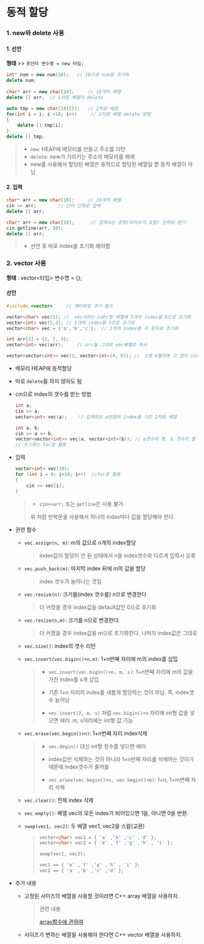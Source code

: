 # 동적 할당

### 1. new와 delete 사용

#### 1. 선언

**형태** >> `포인터 변수명 = new 타입;`

```c++
int* num = new num(10);   // 10으로 num을 초기화
delete num;
    
char* arr = new char[10];     // 10개의 배열
delete [] arr;  // 1차원 배열의 delete

auto tmp = new char[10][5];   // 2차원 배열
for(int i = i; i <10; i++)     // 2차원 배열 delete 방법
{
    delete [] tmp[i];
}
delete [] tmp;
```

> - `new`: HEAP에 메모리를 만들고 주소를 리턴
> - `delete`: new가 가리키는 주소의 메모리를 해제
> - new를 사용해서 할당된 배열은 동적으로 할당된 배열일 뿐 동적 배열이 아님

#### 2. 입력

```c++
char* arr = new char[10];     // 10개의 배열
cin >> arr;        // 단어 단위로 입력
delete [] arr;  

char* arr = new char[10];      // 입력되는 문장(띄어쓰기 포함) 단위로 받기
cin.getline(arr, 10);
delete [] arr; 
```

> - 선언 후 따로 index를 초기화 해야함



### 2. vector 사용

**형태** : vector<타입> 변수명 = {};

#### 선언

```c++
#include <vector>     // 헤더파일 추가 필수

vector<char> vec(5); //  vec이라는 cahr형 배열에 5개의 index를 0으로 초기화
vector<int> vec(5,3); // 5개의 index를 3으로 초기화
vector<char> vec = {'a','b','c'};  // 3개의 index를 각 문자로 초기화

int arr[3] = {1, 2, 3};
vector<int> vec(arr);     // arr을 그대로 vec배열로 복사

vector<vector<int>> vec(2, vector<int>(4, 0)); //  2행 4열이며 각 열의 index는 0으로 초기화 된 2차원 벡터
```

- 메모리 HEAP에 동적할당
- 따로 `delete`를 하지 않아도 됨

- cin으로 index의 갯수를 받는 방법

  ```c++
  int a;
  cin >> a;
  vector<int> vec(a);    // 입력받은 a만큼의 index를 가진 1차원 배열
  
  int a, b;
  cin >> a >> b;
  vector<vector<int>> vec(a, vector<int>(b)); // a갯수의 행, b 갯수의 열 intdex를 가진 2차원 배열 
  // 초기화는 for문 활용
  ```

- 입력

  ```c++
  vector<int> vec(10);
  for (int i = 0; i<10; i++)  //for문 활용
  {
      cin >> vec[i];
  }
  ```

  > - `cin>>arr;` 또는 `getline`은 사용 불가. 
  >
  > 위 처럼 반복문을 사용해서 하나의 index마다 값을 할당해야 한다.




- 관련 함수

  - `vec.assign(n, m)`: m의 값으로 n개의 index할당

    > index값이 할당이 안 된 상태에서  n을 index갯수와 다르게 입력시 오류 

  - `vec.push_back(m)`: 마지막 index 뒤에 m의 값을 할당

    > index 갯수가 늘어나는 것임

  - `vec.resize(n)`: 크기를(index 갯수를) n으로 변경한다

    > 더 커졌을 경우 index값을 default값인 0으로 초기화

  - `vec.resize(n,m)`: 크기를 n으로 변경한다.

    > 더 커졌을 경우 index값을 m으로 초기화한다. 나머지 index값은 그대로

  - `vec.size()`: index의 갯수 리턴

  - `vec.insert(vec.bigin()+n,m)`: 1+n번째 자리에 m의 index를 삽입

    >- `vec.insert(vec.bigin()+n, m, s)`: 1+n번째 자리에 m의 값을 가진 index를 s개 삽입
    >
    >- 기존 1+n 자리의 index를 새롭게 할당하는 것이 아님. 즉, index갯수 늘어남
    >
    >- `vec.insert(2, m, s)` 처럼 `vec.bigin()+n` 자리에 int형 값을 넣으면 에러.  m, s자리에는 int형 값 가능

  - `vec.erase(vec.begin()+n)`: 1+n번째 자리 index삭제

    > - `vec.degin()` 대신 int형 정수를 넣으면 에러
    >
    > - index값만 삭제하는 것이 아니라 1+n번째 자리를 삭제하는 것이기 때문에 index갯수가 줄어듦
    > - `vec.erase(vec.begin()+n, vec.begin()+m)`: 1+n, 1+m번째 자리 삭제

  - `vec.clear()`: 전체 index 삭제
  
  - `vec.empty()`: 배열 vec의 모든 index가 비어있으면 1을, 아니면 0을 반환.
  
  - `swap(vec1, vec2)`: 두 배열 vec1, vec2을 스왑(교환)
  
    > ```c++
    > vector<char> vec1 = { 'a' ,'b' ,'c' ,'d' };
    > vector<char> vec2 = { 'e' ,'f' ,'g' ,'h' , 'i' };
    > 
    > swap(vec1, vec2);
    > 
    > vec1 == { 'e' ,'f' ,'g' ,'h' , 'i' };
    > vec2 == { 'a' ,'b' ,'c' ,'d' };
    > ```



- 추가 내용

  - 고정된 사이즈의 배열을 사용할 것이라면 C++ array 배열을 사용하자.

    > 관련 내용
    >
    > [array함수에 관하여](https://github.com/HibernationNo1/TIL/blob/master/study_C%2B%2B/array%ED%95%A8%EC%88%98%EC%97%90%20%EA%B4%80%ED%95%98%EC%97%AC.md)

  - 사이즈가 변하는 배열읠 사용해야 한다면 C++ vector 배열을 사용하자.

